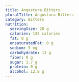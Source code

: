 ```yaml
---
title: Angostura Bitters
pluralTitle: Angostura Bitters
category: Bitters
nutrition:
  servingSize: 28 g
  calories: 135 calories
  fat: 0 g
  unsaturatedFat: 0 g
  sodium: 5 mg
  carbohydrate: 13 g
  fiber: 0 g
  sugar: 3.7 g
  protein: 0 g
  alcohol: 12.8 g
---
```

